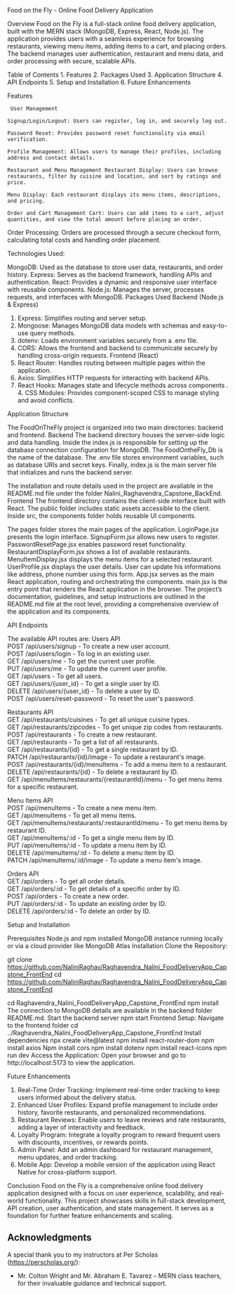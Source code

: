 Food on the Fly - Online Food Delivery Application

Overview 
Food on the Fly is a full-stack online food delivery application, built with the MERN stack (MongoDB, Express, React, Node.js). The application provides users with a seamless experience for browsing restaurants, viewing menu items, adding items to a cart, and placing orders. The backend manages user authentication, restaurant and menu data, and order processing with secure, scalable APIs.

Table of Contents 
    1. Features
    2. Packages Used 
    3. Application Structure 
    4. API Endpoints
    5. Setup and Installation 
    6. Future Enhancements

Features

     User Management 

    Signup/Login/Logout: Users can register, log in, and securely log out. 

    Password Reset: Provides password reset functionality via email verification. 

    Profile Management: Allows users to manage their profiles, including address and contact details.

    Restaurant and Menu Management Restaurant Display: Users can browse restaurants, filter by cuisine and location, and sort by ratings and price.

    Menu Display: Each restaurant displays its menu items, descriptions, and pricing.

    Order and Cart Management Cart: Users can add items to a cart, adjust quantities, and view the total amount before placing an order. 

Order Processing: Orders are processed through a secure checkout form, calculating total costs and handling order placement.

Technologies Used:

 MongoDB: Used as the database to store user data, restaurants, and order history. Express: Serves as the backend framework, handling APIs and authentication.
 React: Provides a dynamic and responsive user interface with reusable components. Node.js: Manages the server, processes requests, and interfaces with MongoDB.
Packages Used Backend (Node.js & Express)
 1. Express: Simplifies routing and server setup. 
2. Mongoose: Manages MongoDB data models with schemas and easy-to-use query methods.
 3. dotenv: Loads environment variables securely from a .env file. 
4. CORS: Allows the frontend and backend to communicate securely by handling cross-origin requests.
Frontend (React) 
1. React Router: Handles routing between multiple pages within the application.
 2. Axios: Simplifies HTTP requests for interacting with backend APIs. 
3. React Hooks: Manages state and lifecycle methods across components
. 4. CSS Modules: Provides component-scoped CSS to manage styling and avoid conflicts.

Application Structure 

The FoodOnTheFly project is organized into two main directories: backend and frontend. Backend 
The backend directory houses the server-side logic and data handling. Inside the index.js is responsible for setting up the database connection configuration for MongoDB. The FoodOntheFly_Db is the name of the database.
The .env file stores environment variables, such as database URIs and secret keys. Finally, index.js is the main server file that initializes and runs the backend server.

 The installation and route details used in the project are available in the README.md file under the folder  Nalini_Raghavendra_Capstone_BackEnd. 
Frontend 
The frontend directory contains the client-side interface built with React. 
The public folder includes static assets accessible to the client.
 Inside src, the components folder holds reusable UI components.

The pages folder stores the main pages of the application. 
LoginPage.jsx presents the login interface. 
SignupForm.jsx allows new users to register.
 PasswordResetPage.jsx enables password reset functionality. 
RestaurantDisplayForm.jsx shows a list of available restaurants. 
MenuItemDisplay.jsx displays the menu items for a selected restaurant. 
UserProfile.jsx displays the user details. User can update his informations like
address, phone number using this form.
App.jsx serves as the main React application, routing and orchestrating the components. 
main.jsx is the entry point that renders the React application in the browser. 
The project’s documentation, guidelines, and setup instructions are outlined in the README.md file at the root level, providing a comprehensive overview of the application and its components.

API Endpoints

The available API routes are:
Users API  
POST /api/users/signup - To create a new user account.  
POST /api/users/login - To log in an existing user.  
GET /api/users/me - To get the current user profile.  
PUT /api/users/me - To update the current user profile.  
GET /api/users - To get all users.  
GET /api/users/{user_id} - To get a single user by ID.  
DELETE /api/users/{user_id} - To delete a user by ID.  
POST /api/users/reset-password - To reset the user's password.  

Restaurants API  
GET /api/restaurants/cuisines - To get all unique cuisine types.  
GET /api/restaurants/zipcodes - To get unique zip codes from restaurants.  
POST /api/restaurants - To create a new restaurant.  
GET /api/restaurants - To get a list of all restaurants.  
GET /api/restaurants/{id} - To get a single restaurant by ID.  
PATCH /api/restaurants/{id}/image - To update a restaurant's image.  
POST /api/restaurants/{id}/menuItems - To add a menu item to a restaurant.  
DELETE /api/restaurants/{id} - To delete a restaurant by ID.  
GET /api/menuItems/restaurants/{restaurantId}/menu - To get menu items for a specific restaurant.  

Menu Items API  
POST /api/menuItems - To create a new menu item.  
GET /api/menuItems - To get all menu items.  
GET /api/menuItems/restaurants/:restaurantId/menu - To get menu items by restaurant ID.  
GET /api/menuItems/:id - To get a single menu item by ID.  
PUT /api/menuItems/:id - To update a menu item by ID.  
DELETE /api/menuItems/:id - To delete a menu item by ID.  
PATCH /api/menuItems/:id/image - To update a menu item's image.  

Orders API  
GET /api/orders - To get all order details.  
GET /api/orders/:id - To get details of a specific order by ID.  
POST /api/orders - To create a new order.  
PUT /api/orders/:id - To update an existing order by ID.  
DELETE /api/orders/:id - To delete an order by ID.  

Setup and Installation

 Prerequisites Node.js and npm installed MongoDB instance running locally or via a cloud provider like MongoDB Atlas Installation Clone the Repository:

git clone https://github.com/NaliniRaghav/Raghavendra_Nalini_FoodDeliveryApp_Capstone_FrontEnd
cd https://github.com/NaliniRaghav/Raghavendra_Nalini_FoodDeliveryApp_Capstone_FrontEnd

cd Raghavendra_Nalini_FoodDeliveryApp_Capstone_FrontEnd
npm install
The connection to MongoDB details are available in the backend folder README.md.
Start the backend server
npm start
Frontend Setup:
 Navigate to the frontend folder
 cd ../Raghavendra_Nalini_FoodDeliveryApp_Capstone_FrontEnd
 Install dependencies
 npx create vite@latest
 npm install react-router-dom
 npm install axios
  Npm install cors
 npm install dotenv
 npm install react-icons
 npm run dev
 Access the Application:
 Open your browser and go to http://localhost:5173 to view the application.

  Future Enhancements 

  1. Real-Time Order Tracking: Implement real-time order tracking to keep users informed about the delivery status.
  2. Enhanced User Profiles: Expand profile management to include order history, favorite restaurants, and personalized recommendations.
  3. Restaurant Reviews: Enable users to leave reviews and rate restaurants, adding a layer of interactivity and feedback. 
 1. Loyalty Program: Integrate a loyalty program to reward frequent users with discounts, incentives, or rewards points.
  2. Admin Panel: Add an admin dashboard for restaurant management, menu updates, and order tracking. 
 2. Mobile App: Develop a mobile version of the application using React Native for cross-platform support.
 
   Conclusion
   Food on the Fly is a comprehensive online food delivery application designed with a focus on user experience, scalability, and real-world functionality. This project showcases skills in full-stack development, API creation, user authentication, and state management. It serves as a foundation for further feature enhancements and scaling.

 ## Acknowledgments

A special thank you to my instructors at Per Scholas (https://perscholas.org/):

- Mr. Colton Wright and Mr. Abraham E. Tavarez – MERN class teachers, for their invaluable guidance and technical support.
